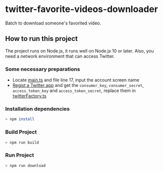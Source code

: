 # twitter-favorite-videos-downloader

Batch to download someone's favorited video.

## How to run this project

The project runs on Node.js, it runs well on Node.js 10 or later. Also, you need a network environment that can access Twitter.

### Some necessary preparations

- Locate [main.ts](/src/main.ts) and file line 17, input the account screen name
- [Regist a Twitter app](https://developer.twitter.com/en/apps) and get the `consumer_key`, `consumer_secret`, `access_token_key` and `access_token_secret`, replace them in [twitterFactory.ts](/src/twitterFactory.ts)

### Installation dependencies

``` bash
> npm install
```
### Build Project

``` bash
> npm run build
```

### Run Project

``` bash
> npm run download
```
